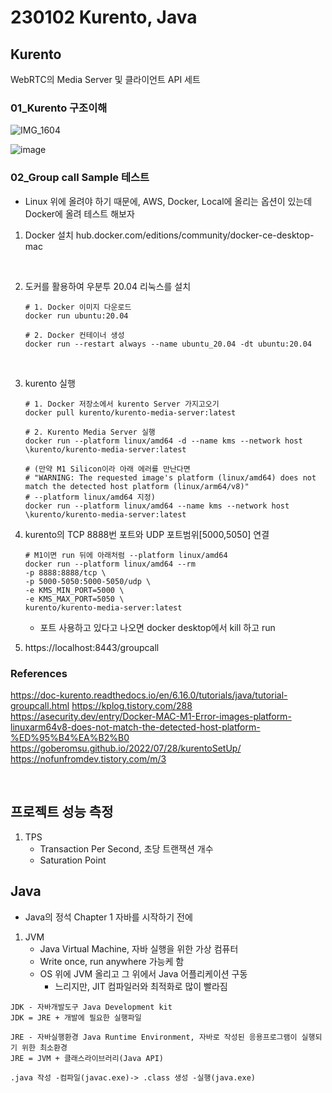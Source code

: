 # 230102 Kurento, Java

## Kurento

WebRTC의 Media Server 및 클라이언트 API 세트

### 01_Kurento 구조이해

![IMG_1604](https://user-images.githubusercontent.com/61377122/210209339-27860f87-18e7-4e3b-aae1-4d90ba42cee2.jpg)

![image](https://user-images.githubusercontent.com/61377122/210191898-660e0d04-bfd3-4692-b86b-8e0d5af4cf9f.png)

### 02_Group call Sample 테스트

- Linux 위에 올려야 하기 때문에, AWS, Docker, Local에 올리는 옵션이 있는데 Docker에 올려 테스트 해보자

1. Docker 설치
   hub.docker.com/editions/community/docker-ce-desktop-mac

<br/>

2. 도커를 활용하여 우분투 20.04 리눅스를 설치

   ```shell
   # 1. Docker 이미지 다운로드
   docker run ubuntu:20.04

   # 2. Docker 컨테이너 생성
   docker run --restart always --name ubuntu_20.04 -dt ubuntu:20.04
   ```

<br/>

3. kurento 실행

   ```shell
   # 1. Docker 저장소에서 kurento Server 가지고오기
   docker pull kurento/kurento-media-server:latest

   # 2. Kurento Media Server 실행
   docker run --platform linux/amd64 -d --name kms --network host \kurento/kurento-media-server:latest

   # (만약 M1 Silicon이라 아래 에러를 만난다면
   # "WARNING: The requested image's platform (linux/amd64) does not match the detected host platform (linux/arm64/v8)"
   # --platform linux/amd64 지정)
   docker run --platform linux/amd64 --name kms --network host \kurento/kurento-media-server:latest

   ```

4. kurento의 TCP 8888번 포트와 UDP 포트범위[5000,5050] 연결

   ```shell
   # M1이면 run 뒤에 아래처럼 --platform linux/amd64
   docker run --platform linux/amd64 --rm
   -p 8888:8888/tcp \
   -p 5000-5050:5000-5050/udp \
   -e KMS_MIN_PORT=5000 \
   -e KMS_MAX_PORT=5050 \
   kurento/kurento-media-server:latest
   ```

   - 포트 사용하고 있다고 나오면 docker desktop에서 kill 하고 run

5. https://localhost:8443/groupcall
   <br/>

### References

https://doc-kurento.readthedocs.io/en/6.16.0/tutorials/java/tutorial-groupcall.html
https://kplog.tistory.com/288
https://asecurity.dev/entry/Docker-MAC-M1-Error-images-platform-linuxarm64v8-does-not-match-the-detected-host-platform-%ED%95%B4%EA%B2%B0
https://goberomsu.github.io/2022/07/28/kurentoSetUp/
https://nofunfromdev.tistory.com/m/3

<br/>

## 프로젝트 성능 측정

1. TPS
   - Transaction Per Second, 초당 트랜잭션 개수
   - Saturation Point

## Java

- Java의 정석 Chapter 1 자바를 시작하기 전에

1. JVM
   - Java Virtual Machine, 자바 실행을 위한 가상 컴퓨터
   - Write once, run anywhere 가능케 함
   - OS 위에 JVM 올리고 그 위에서 Java 어플리케이션 구동
     - 느리지만, JIT 컴파일러와 최적화로 많이 빨라짐

```
JDK - 자바개발도구 Java Development kit
JDK = JRE + 개발에 필요한 실행파일

JRE - 자바실행환경 Java Runtime Environment, 자바로 작성된 응용프로그램이 실행되기 위한 최소환경
JRE = JVM + 클래스라이브러리(Java API)
```

```
.java 작성 -컴파일(javac.exe)-> .class 생성 -실행(java.exe)
```
